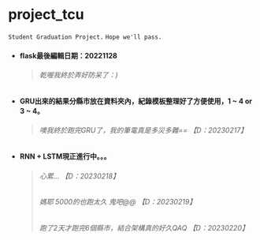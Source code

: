 # project_tcu
`Student Graduation Project.`
`Hope we'll pass.` 

- #### flask最後編輯日期：20221128  
  >###### 乾喔我終於弄好防呆了：)  

- #### GRU出來的結果分縣市放在資料夾內，紀錄模板整理好了方便使用，1 ~ 4 or 3 ~ 4。  
  >###### 噢我終於跑完GRU了，我的筆電真是多災多難== 【D：20230217】  

- #### RNN + LSTM現正進行中。。。  
  >###### 心累... 【D：20230218】  
  >###### 媽耶 5000的也跑太久 鬼吧@@ 【D：20230219】  
  >###### 跑了2天才跑完6個縣市，結合架構真的好久QAQ 【D：20230220】  

 
